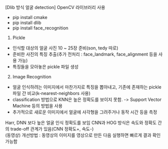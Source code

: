[Dlib 방식 얼굴 detection] OpenCV 라이브러리 사용   

- pip install cmake   
- pip install dlib   
- pip install face_recognition   
   
1. Pickle   
- 인식할 대상의 얼굴 사진 10 ~ 25장 준비(son, tedy 따로)          
- 준비한 사진의 특징 추출(추가 전처리 : face_landmark, face_alignment 등을 사용 가능)   
- 특징들을 모아놓은 pickle 파일 생성    

2. Image Recognition    
- 얼굴 인식하려는 이미지에서 마찬가지로 특징을 뽑아내고, 기존에 존재하는 pickle 파일 간 비교(k-nearest-neighbors 사용)   
- classification 방법으로 KNN은 높은 정확도를 보이지 못함. -> Support Vector Machine 등의 방법을 사용   
- 추가적으로 새로운 이미지에서 얼굴에 사각형을 그려주거나 동작 시간 등을 측정   

Harr, DNN 보다 높은 얼굴 인식 정확도를 보임
CNN과 HOG 방식은 속도와 정확도 간의 trade-off 관계가 있음(CNN 정확도+, 속도-)      
(동영상) 개선방법 : 동영상의 이미지를 영상으로 만든 다음 실행하면 빠르게 결과 확인 가능함
